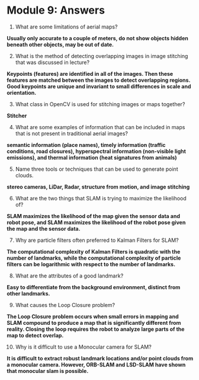 # Module 9: Answers

1. What are some limitations of aerial maps?

  **Usually only accurate to a couple of meters, do not show objects hidden beneath other objects, may be out of date.**

2. What is the method of detecting overlapping images in image stitching that was discussed in lecture?

  **Keypoints (features) are identified in all of the images.  Then these features are matched between the images to detect overlapping regions.  Good keypoints are unique and invariant to small differences in scale and orientation.**

3. What class in OpenCV is used for stitching images or maps together?

  **Stitcher**

4. What are some examples of information that can be included in maps that is not present in traditional aerial images?

  **semantic information (place names), timely information (traffic conditions, road closures), hyperspectral information (non-visible light emissions), and thermal information (heat signatures from animals)**

5. Name three tools or techniques that can be used to generate point clouds.

  **stereo cameras, LiDar, Radar, structure from motion, and image stitching**

6. What are the two things that SLAM is trying to maximize the likelihood of?

  **SLAM maximizes the likelihood of the map given the sensor data and robot pose, and SLAM maximizes the likelihood of the robot pose given the map and the sensor data.**

7. Why are particle filters often preferred to Kalman Filters for SLAM?

  **The computational complexity of Kalman Filters is quadratic with the number of landmarks, while the computational complexity of particle filters can be logarithmic with respect to the number of landmarks.**

8. What are the attributes of a good landmark?

  **Easy to differentiate from the background environment, distinct from other landmarks.**

9. What causes the Loop Closure problem?

  **The Loop Closure problem occurs when small errors in mapping and SLAM compound to produce a map that is significantly different from reality.  Closing the loop requires the robot to analyze large parts of the map to detect overlap.**

10. Why is it difficult to use a Monocular camera for SLAM?

  **It is difficult to extract robust landmark locations and/or point clouds from a monocular camera.  However, ORB-SLAM and LSD-SLAM have shown that monocular slam is possible.**
